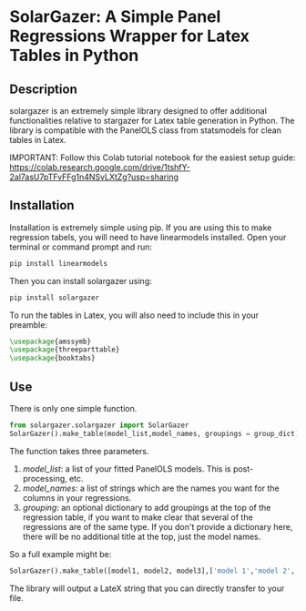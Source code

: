# SolarGazer: A Simple Panel Regressions Wrapper for Latex Tables in Python

## Description

solargazer is an extremely simple library designed to offer additional functionalities relative to stargazer for Latex table generation in Python. The library is compatible with the PanelOLS class from statsmodels for clean tables in Latex. 

IMPORTANT: Follow this Colab tutorial notebook for the easiest setup guide: https://colab.research.google.com/drive/1tshfY-2al7asU7pTFvFFg1n4NSvLXtZg?usp=sharing

## Installation

Installation is extremely simple using pip. If you are using this to make regression tabels, you will need to have linearmodels installed. Open your terminal or command prompt and run:

```bash
pip install linearmodels
```

Then you can install solargazer using: 
```bash
pip install solargazer
``` 

To run the tables in Latex, you will also need to include this in your preamble:
```latex
\usepackage{amssymb}
\usepackage{threeparttable}
\usepackage{booktabs}
```

## Use

There is only one simple function. 

```python
from solargazer.solargazer import SolarGazer
SolarGazer().make_table(model_list,model_names, groupings = group_dict)
``` 

The function takes three parameters.
1. *model_list*: a list of your fitted PanelOLS models. This is post-processing, etc.
2. *model_names*: a list of strings which are the names you want for the columns in your regressions.
3. *grouping*: an optional dictionary to add groupings at the top of the regression table, if you want to make clear that several of the regressions are of the same type. If you don't provide a dictionary here, there will be no additional title at the top, just the model names. 

So a full example might be:
```python
SolarGazer().make_table([model1, model2, model3],['model 1','model 2','model 3'], groupings = {'Republican':[model1, model2],'Democratic':[model3]})
```

The library will output a LateX string that you can directly transfer to your file. 